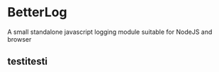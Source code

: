 # BetterLog
A small standalone javascript logging module suitable for NodeJS and browser

## testitesti
